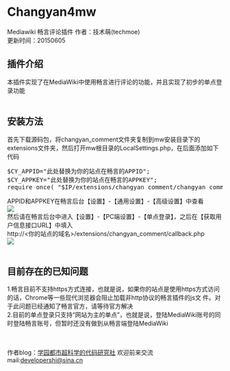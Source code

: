 # Changyan4mw
Mediawiki 畅言评论插件
作者：技术萌(techmoe)<br>
更新时间：20150605
<h2>插件介绍</h2>
本插件实现了在MediaWiki中使用畅言进行评论的功能，并且实现了初步的单点登录功能
<br><br>
<h2>安装方法</h2>
首先下载源码包，将changyan_comment文件夹复制到mw安装目录下的extensions文件夹，然后打开mw根目录的LocalSettings.php，在后面添加如下代码
<pre>
$CY_APPID="此处替换为你的站点在畅言的APPID";
$CY_APPKEY="此处替换为你的站点在畅言的APPKEY";
require_once( "$IP/extensions/changyan_comment/changyan_comment.php");
</pre>
APPID和APPKEY在畅言后台【设置】-【通用设置】-【高级设置】中查看<br>
<img src="http://i1.tietuku.com/abda32c335d42a26.png" ><br>
然后请在畅言后台中进入【设置】-【PC端设置】-【单点登录】，之后在【获取用户信息接口URL】中填入<br>
http://<你的站点的域名>/extensions/changyan_comment/callback.php <br>
<img src="http://i1.tietuku.com/9b3e946166a74134.png">
<br><br>
<h2>目前存在的已知问题</h2>
1.畅言目前不支持https方式连接，也就是说，如果你的站点是使用https方式访问的话，Chrome等一些现代浏览器会阻止加载非http协议的畅言插件的js文
件。对于此问题已经通知了畅言官方，请等待官方解决<br>
2.目前的单点登录只支持“网站为主的单点”，也就是说，登陆MediaWiki账号的同时登陆畅言账号，但暂时还没有做到从畅言端登陆MediaWiki

<br><br>
作者blog：<a href="http://cnblogs.com/techmoe" target="_blank">学园都市超科学的代码研究社</a> 欢迎前来交流<br>
mail:developershi@sina.cn
